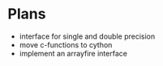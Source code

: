 # Plans 

- interface for single and double precision
- move c-functions to cython
- implement an arrayfire interface
